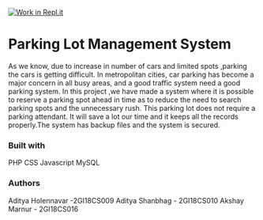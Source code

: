[![Work in Repl.it](https://classroom.github.com/assets/work-in-replit-14baed9a392b3a25080506f3b7b6d57f295ec2978f6f33ec97e36a161684cbe9.svg)](https://classroom.github.com/online_ide?assignment_repo_id=293093&assignment_repo_type=GroupAssignmentRepo)

<h1><b>Parking Lot Management System </b></h1>
<p>As we know, due to increase in number of cars and limited spots ,parking the cars is getting difficult. In metropolitan cities, car parking has become a major concern in all busy areas, and a good traffic system need a good parking system. In this project ,we have made a system where it is possible to reserve a parking spot ahead in time as to reduce the need to search parking spots and the unnecessary rush. This parking lot does not require a parking attendant. It will save a lot our time and it keeps all the records properly.The system has backup files and the system is secured.

<h3><b>Built with</b></h3>
PHP
CSS
Javascript
MySQL

<h3>Authors</h3>
Aditya Holennavar -2GI18CS009
Aditya Shanbhag - 2GI18CS010
Akshay Marnur - 2GI18CS016

